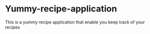 # Yummy-recipe-application
This is a yummy recipe application that enable you keep track of your recipes

